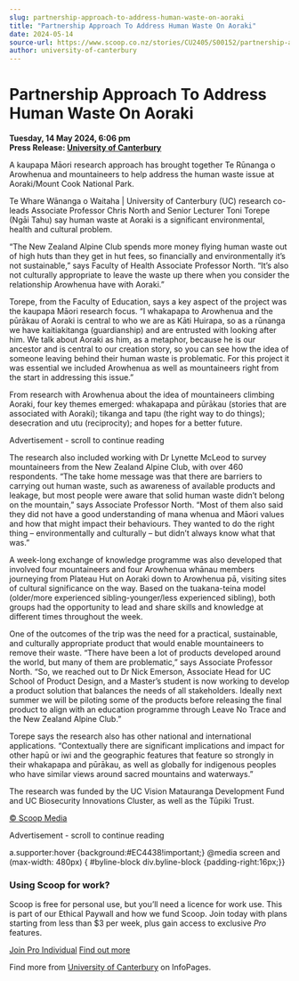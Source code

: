 ```yaml
---
slug: partnership-approach-to-address-human-waste-on-aoraki
title: "Partnership Approach To Address Human Waste On Aoraki"
date: 2024-05-14
source-url: https://www.scoop.co.nz/stories/CU2405/S00152/partnership-approach-to-address-human-waste-on-aoraki.htm
author: university-of-canterbury
---
```

Partnership Approach To Address Human Waste On Aoraki
=====================================================

**Tuesday, 14 May 2024, 6:06 pm**  
**Press Release: [University of Canterbury](https://info.scoop.co.nz/University_of_Canterbury)**

A kaupapa Māori research approach has brought together Te Rūnanga o Arowhenua and mountaineers to help address the human waste issue at Aoraki/Mount Cook National Park.

Te Whare Wānanga o Waitaha | University of Canterbury (UC) research co-leads Associate Professor Chris North and Senior Lecturer Toni Torepe (Ngāi Tahu) say human waste at Aoraki is a significant environmental, health and cultural problem.

“The New Zealand Alpine Club spends more money flying human waste out of high huts than they get in hut fees, so financially and environmentally it’s not sustainable,” says Faculty of Health Associate Professor North. “It’s also not culturally appropriate to leave the waste up there when you consider the relationship Arowhenua have with Aoraki.”

Torepe, from the Faculty of Education, says a key aspect of the project was the kaupapa Māori research focus. “I whakapapa to Arowhenua and the pūrākau of Aoraki is central to who we are as Kāti Huirapa, so as a rūnanga we have kaitiakitanga (guardianship) and are entrusted with looking after him. We talk about Aoraki as him, as a metaphor, because he is our ancestor and is central to our creation story, so you can see how the idea of someone leaving behind their human waste is problematic. For this project it was essential we included Arowhenua as well as mountaineers right from the start in addressing this issue.”

From research with Arowhenua about the idea of mountaineers climbing Aoraki, four key themes emerged: whakapapa and pūrākau (stories that are associated with Aoraki); tikanga and tapu (the right way to do things); desecration and utu (reciprocity); and hopes for a better future.

Advertisement - scroll to continue reading





The research also included working with Dr Lynette McLeod to survey mountaineers from the New Zealand Alpine Club, with over 460 respondents. “The take home message was that there are barriers to carrying out human waste, such as awareness of available products and leakage, but most people were aware that solid human waste didn’t belong on the mountain,” says Associate Professor North. “Most of them also said they did not have a good understanding of mana whenua and Māori values and how that might impact their behaviours. They wanted to do the right thing – environmentally and culturally – but didn’t always know what that was.”

A week-long exchange of knowledge programme was also developed that involved four mountaineers and four Arowhenua whānau members journeying from Plateau Hut on Aoraki down to Arowhenua pā, visiting sites of cultural significance on the way. Based on the tuakana-teina model (older/more experienced sibling-younger/less experienced sibling), both groups had the opportunity to lead and share skills and knowledge at different times throughout the week.

One of the outcomes of the trip was the need for a practical, sustainable, and culturally appropriate product that would enable mountaineers to remove their waste. “There have been a lot of products developed around the world, but many of them are problematic,” says Associate Professor North. “So, we reached out to Dr Nick Emerson, Associate Head for UC School of Product Design, and a Master’s student is now working to develop a product solution that balances the needs of all stakeholders. Ideally next summer we will be piloting some of the products before releasing the final product to align with an education programme through Leave No Trace and the New Zealand Alpine Club.”

Torepe says the research also has other national and international applications. “Contextually there are significant implications and impact for other hapū or iwi and the geographic features that feature so strongly in their whakapapa and pūrākau, as well as globally for indigenous peoples who have similar views around sacred mountains and waterways.”

The research was funded by the UC Vision Matauranga Development Fund and UC Biosecurity Innovations Cluster, as well as the Tūpiki Trust.

[© Scoop Media](http://www.scoop.co.nz/about/terms.html)  

Advertisement - scroll to continue reading



a.supporter:hover {background:#EC4438!important;} @media screen and (max-width: 480px) { #byline-block div.byline-block {padding-right:16px;}}

### Using Scoop for work?

Scoop is free for personal use, but you’ll need a licence for work use. This is part of our Ethical Paywall and how we fund Scoop. Join today with plans starting from less than $3 per week, plus gain access to exclusive _Pro_ features.  
  
[Join Pro Individual](https://pro.scoop.co.nz/Individual/?from=ProIn24) [Find out more](https://pro.scoop.co.nz/using-scoop-for-work/?from=ProIn24)

Find more from [University of Canterbury](https://info.scoop.co.nz/University_of_Canterbury) on InfoPages.